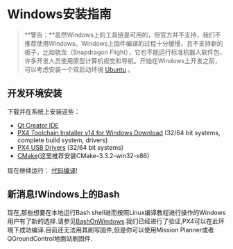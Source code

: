 # Windows安装指南

> **警告：**虽然Windows上的工具链是可用的，但官方并不支持，我们不推荐使用Windows。Windows上固件编译的过程十分缓慢，且不支持新的板子，比如骁龙（Snapdragon Flight），它也不能运行标准机器人软件包，许多开发人员使用原型计算机视觉和导航。开始在Windows上开发之前，可以考虑安装一个双启动环境 [Ubuntu](http://www.ubuntu.com/index_kylin) 。

## 开发环境安装

下载并在系统上安装这些：

* [Qt Creator IDE](http://www.qt.io/download-open-source/#section-6)
* [PX4 Toolchain Installer v14 for Windows Download](http://firmware.diydrones.com/Tools/PX4-tools/px4_toolchain_installer_v14_win.exe) (32/64 bit systems, complete build system, drivers)
* [PX4 USB Drivers](http://pixhawk.org/static/px4driver.msi) (32/64 bit systems)
* [CMake](http://pan.baidu.com/s/1c1RgVgk)(这里推荐安装CMake-3.3.2-win32-x86)

现在继续运行： [代码编译](../1_Getting-Started/building_the_code.md)!

## 新消息!Windows上的Bash
现在,那些想要在本地运行Bash shell进而按照Linux编译教程进行操作的Windows用户有了新的选择.请参见[BashOnWindows](https://github.com/Microsoft/BashOnWindows).我们已经进行了验证,PX4可以在此环境下成功编译.目前还无法用其刷写固件,但是你可以使用Mission Planner或者QGroundControl地面站刷固件.


